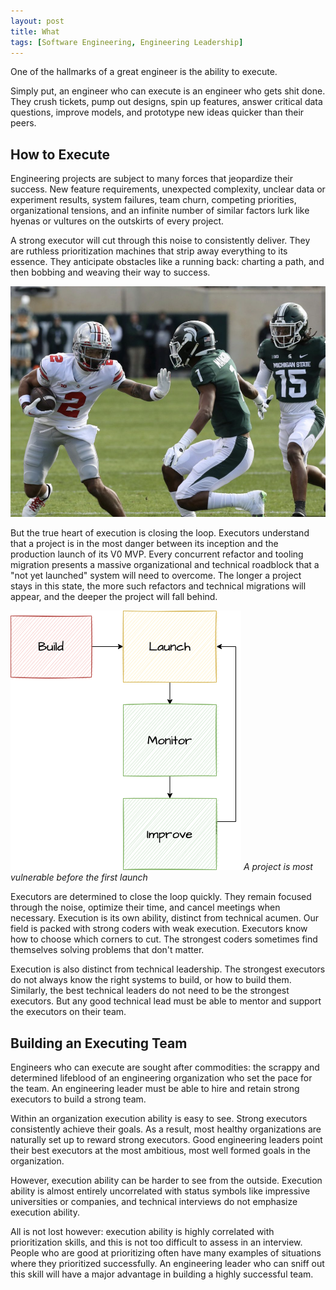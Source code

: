 ```yaml
---
layout: post
title: What 
tags: [Software Engineering, Engineering Leadership]
---
```

<script> 
  (function(i,s,o,g,r,a,m){i['GoogleAnalyticsObject']=r;i[r]=i[r]||function(){
  (i[r].q=i[r].q||[]).push(arguments)},i[r].l=1*new Date();a=s.createElement(o),
  m=s.getElementsByTagName(o)[0];a.async=1;a.src=g;m.parentNode.insertBefore(a,m)
  })(window,document,'script','https://www.google-analytics.com/analytics.js','ga');

  ga('create', 'UA-82391879-1', 'auto');
  ga('send', 'pageview');

</script>



One of the hallmarks of a great engineer is the ability to execute. 

Simply put, an engineer who can execute is an engineer who gets shit done. They crush tickets, pump out designs, spin up features, answer critical data questions, improve models, and prototype new ideas quicker than their peers.

## How to Execute

Engineering projects are subject to many forces that jeopardize their success. New feature requirements, unexpected complexity, unclear data or experiment results, system failures, team churn, competing priorities, organizational tensions, and an infinite number of similar factors lurk like hyenas or vultures on the outskirts of every project. 

A strong executor will cut through this noise to consistently deliver. They are ruthless prioritization machines that strip away everything to its essence. They anticipate obstacles like a running back: charting a path, and then bobbing and weaving their way to success. 

![Bobbing and Weaving ](/img/running_back.png)

But the true heart of execution is closing the loop. Executors understand that a project is in the most danger between its inception and the production launch of its V0 MVP. Every concurrent refactor and tooling migration presents a massive organizational and technical roadblock that a "not yet launched" system will need to overcome. The longer a project stays in this state, the more such refactors and technical migrations will appear, and the deeper the project will fall behind.

![Launch, monitor, improve](/img/launch_monitor_improve.png)
*A project is most vulnerable before the first launch*

Executors are determined to close the loop quickly. They remain focused through the noise, optimize their time, and cancel meetings when necessary.  Execution is its own ability, distinct from technical acumen. Our field is packed with strong coders with weak execution. Executors know how to choose which corners to cut. The strongest coders sometimes find themselves solving problems that don't matter. 

Execution is also distinct from technical leadership. The strongest executors do not always know the right systems to build, or how to build them. Similarly, the best technical leaders do not need to be the strongest executors. But any good technical lead must be able to mentor and support the executors on their team.

## Building an Executing Team

Engineers who can execute are sought after commodities: the scrappy and determined lifeblood of an engineering organization who set the pace for the team. An engineering leader must be able to hire and retain strong executors to build a strong team. 

Within an organization execution ability is easy to see. Strong executors consistently achieve their goals. As a result, most healthy organizations are naturally set up to reward strong executors. Good engineering leaders point their best executors at the most ambitious, most well formed goals in the organization.

However, execution ability can be harder to see from the outside. Execution ability is almost entirely uncorrelated with status symbols like impressive universities or companies, and technical interviews do not emphasize execution ability.

All is not lost however: execution ability is highly correlated with prioritization skills, and this is not too difficult to assess in an interview. People who are good at prioritizing often have many examples of situations where they prioritized successfully. An engineering leader who can sniff out this skill will have a major advantage in building a highly successful team. 




<!-- 
 projects in this state are maximally exposed to every kind of organization, technical, and personnel risk. 


This is by far the most critical skill for junior engineers working at small companies. 


More senior engineers working at big companies can sometimes squeak by without this skill, but this is more of a condemnation of these companies than an endorsement of these engineers.

 -->



<!-- On simple projects, determination is the most important dimension. A determined engineer will remain focused through the noise in front of them. They will cancel meetings when  -->



<!-- 


Software systems are constantly changing. 

In any reasonably large software organization, many projects will proceed concurrently and independently. Refactors, new services, tooling migrations, etc. Each such project will 











Strong executors are perpetual motion machines, capable of push in multiple directions at once. 



Every software project will be 










They optimize their focus time, work nights or weekends to deliver when necessary, and -->